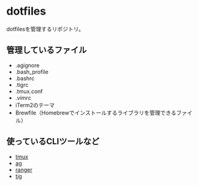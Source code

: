 # dotfiles
dotfilesを管理するリポジトリ。

## 管理しているファイル
* .agignore
* .bash_profile
* .bashrc
* .tigrc
* .tmux.conf
* .vimrc
* iTerm2のテーマ
* Brewfile（Homebrewでインストールするライブラリを管理できるファイル）

## 使っているCLIツールなど
* [tmux](https://github.com/tmux/tmux)
* [ag](https://github.com/ggreer/the_silver_searcher)
* [ranger](https://github.com/ranger/ranger)
* [tig](https://github.com/jonas/tig)
